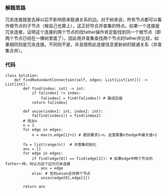 ### 解题思路
冗余连接就是去掉以后不影响原来联通关系的边。对于树来说，所有节点都可以看作根节点的子节点（根自己也算上），这正好符合并查集的特点。如果一个连接是冗余连接，证明这个连接的两个节点的找father操作肯定能找到同一个根节点（即两个节点已经在一棵树里面了）。因此用并查集查找两个节点的father并比较，如果相同则是冗余连接。不同则不是，并且按照此连接信息更新树的联通关系（并查集合并）。

### 代码

```python3
class Solution:
    def findRedundantConnection(self, edges: List[List[int]]) -> List[int]:
        def find(index: int) -> int:
            if fa[index] != index:
                fa[index] = find(fa[index]) # 路径压缩
            return fa[index]
        
        def union(index1: int, index2: int):
            fa[find(index1)] = find(index2)
        # 找出n
        n = 1
        for edge in edges:
            n = max(n,edge[1]+1) # 题目要求1~n，这里需要n为edge中最大值+1

        fa = list(range(n))  # 并查集初始化
        ans = []
        for edge in edges:
            if find(edge[0]) == find(edge[1]): # 如果edge中两个节点的father一样，则认为这个边为冗余连接
                ans = edge
            else: # 否则union合并两个节点
                union(edge[0],edge[1])

        return ans

```